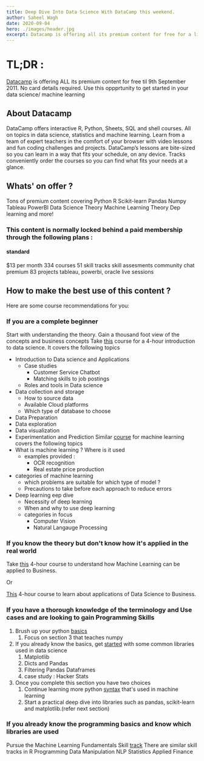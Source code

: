 ```yaml
---
title: Deep Dive Into Data Science With DataCamp this weekend.
author: Saheel Wagh
date: 2020-09-04
hero: ./images/header.jpg
excerpt: Datacamp is offering all its premium content for free for a limited time.
---
```


# TL;DR :
[Datacamp](https://www.datacamp.com) is offering ALL its premium content for free til 9th September 2011. No card details required. Use this oppprtunity to get started in your data science/ machine learning

## About Datacamp
DataCamp offers interactive R, Python, Sheets, SQL and shell courses. All on topics in data science, statistics and machine learning. Learn from a team of expert teachers in the comfort of your browser with video lessons and fun coding challenges and projects.
DataCamp’s lessons are bite-sized so you can learn in a way that fits your schedule, on any device. Tracks conveniently order the courses so you can find what fits your needs at a glance.

## Whats' on offer ?
Tons of premium content covering
  Python
  R
  Scikit-learn
  Pandas
  Numpy
  Tableau
  PowerBI
  Data Science Theory
  Machine Learning Theory
  Dep learning
  and more!

### This content is normally locked behind a paid membership through the following plans :
#### standard
  $13 per month
  334 courses
  51 skill tracks
  skill assesments
 community chat
premium
 83 projects
  tableau, powerbi, oracle
  live sessions

## How to make the best use of this content ?

Here are some course recommendations for you:

### If you are a complete beginner 
Start with understanding the theory. Gain a thousand foot view of the concepts and business concepts
Take [this](https://learn.datacamp.com/courses/data-science-for-business) course for a 4-hour introduction to data science. It covers the following topics
- Introduction to Data science and Applications
  - Case studies
    - Customer Service Chatbot
    - Matching skills to job postings
  - Roles and tools in Data science
- Data collection and storage
  - How to source data
  - Available Cloud platforms
  - Which type of database to choose
- Data Preparation
- Data exploration
- Data visualization
- Experimentation and Prediction
Similar [course](https://learn.datacamp.com/courses/machine-learning-for-everyone) for machine learning covers the following topics
- What is machine learning ? Where is it used
  - examples provided :
    - OCR recognition
    - Real estate price production
- categories of machine learning 
  - which problems are suitable for which type of model ?
  - Precautions to take before each approach to reduce errors
- Deep learning eep dive
  - Necessity of deep learning
  - When and why to use deep learning
  - categories in focus
    - Computer Vision
    - Natural Langauge Processing

### If you know the theory but don't know how it's applied in the real world
Take [this](https://learn.datacamp.com/courses/machine-learning-for-business) 4-hour course to understand how Machine Learning can be applied to Business.

Or

[This](https://www.datacamp.com/courses/data-science-for-business?embedded=true)
4-hour course to learn about applications of Data Science to Business.


### If you have a thorough knowledge of the terminology and Use cases and are looking to gain Programming Skills
1. Brush up your python [basics](ttps://learn.datacamp.com/courses/intro-to-python-for-data-science)
   1. Focus on section 3 that teaches numpy
2. If you already know the basics, get [started](https://learn.datacamp.com/courses/intermediate-python) with some common libraries used in data science
   1. Matplotlib
   2. Dicts and Pandas
   3. Filtering Pandas Dataframes
   4. case study : Hacker Stats
3. Once you complete this section you have two choices
   1. Continue learning more python [syntax](https://learn.datacamp.com/courses/python-data-science-toolbox-part-1) that's used in machine learning
   2. Start a practical deep dive into libraries such as pandas, scikit-learn and matplotlib.(refer next section)

### If you already know the programming basics and  know which libraries are used
Pursue the Machine Learning Fundamentals Skill [track](https://learn.datacamp.com/skill-tracks/machine-learning-fundamentals-with-python?version=1)
There are similar skill tracks in
  R Programming 
Data Manipulation
  NLP
Statistics
  Applied Finance

